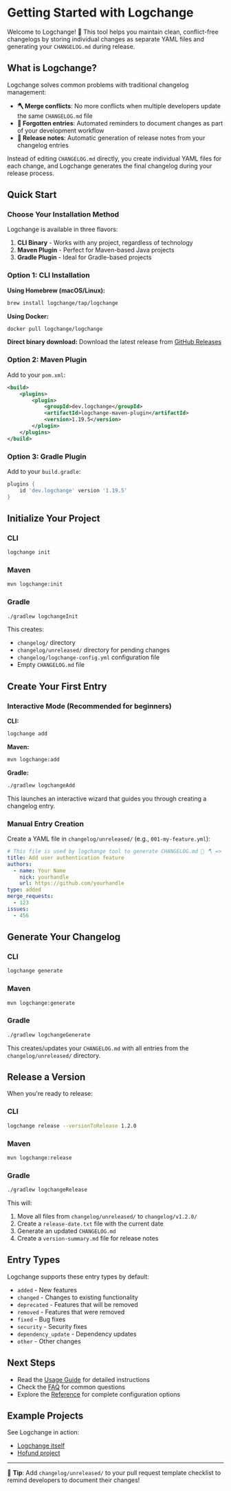 # Getting Started with Logchange

Welcome to Logchange! 🌳 This tool helps you maintain clean, conflict-free changelogs by storing individual changes as separate YAML files and generating your `CHANGELOG.md` during release.

## What is Logchange?

Logchange solves common problems with traditional changelog management:

- **🪓 Merge conflicts**: No more conflicts when multiple developers update the same `CHANGELOG.md` file
- **🌲 Forgotten entries**: Automated reminders to document changes as part of your development workflow
- **📜 Release notes**: Automatic generation of release notes from your changelog entries

Instead of editing `CHANGELOG.md` directly, you create individual YAML files for each change, and Logchange generates the final changelog during your release process.

## Quick Start

### Choose Your Installation Method

Logchange is available in three flavors:

1. **CLI Binary** - Works with any project, regardless of technology
2. **Maven Plugin** - Perfect for Maven-based Java projects
3. **Gradle Plugin** - Ideal for Gradle-based projects

### Option 1: CLI Installation

**Using Homebrew (macOS/Linux):**
```bash
brew install logchange/tap/logchange
```

**Using Docker:**
```bash
docker pull logchange/logchange
```

**Direct binary download:**
Download the latest release from [GitHub Releases](https://github.com/logchange/logchange/releases)

### Option 2: Maven Plugin

Add to your `pom.xml`:

```xml
<build>
    <plugins>
        <plugin>
            <groupId>dev.logchange</groupId>
            <artifactId>logchange-maven-plugin</artifactId>
            <version>1.19.5</version>
        </plugin>
    </plugins>
</build>
```

### Option 3: Gradle Plugin

Add to your `build.gradle`:

```groovy
plugins {
    id 'dev.logchange' version '1.19.5'
}
```

## Initialize Your Project

### CLI
```bash
logchange init
```

### Maven
```bash
mvn logchange:init
```

### Gradle
```bash
./gradlew logchangeInit
```

This creates:
- `changelog/` directory
- `changelog/unreleased/` directory for pending changes
- `changelog/logchange-config.yml` configuration file
- Empty `CHANGELOG.md` file

## Create Your First Entry

### Interactive Mode (Recommended for beginners)

**CLI:**
```bash
logchange add
```

**Maven:**
```bash
mvn logchange:add
```

**Gradle:**
```bash
./gradlew logchangeAdd
```

This launches an interactive wizard that guides you through creating a changelog entry.

### Manual Entry Creation

Create a YAML file in `changelog/unreleased/` (e.g., `001-my-feature.yml`):

```yaml
# This file is used by logchange tool to generate CHANGELOG.md 🌳 🪓 => 🪵
title: Add user authentication feature
authors:
  - name: Your Name
    nick: yourhandle
    url: https://github.com/yourhandle
type: added
merge_requests:
  - 123
issues:
  - 456
```

## Generate Your Changelog

### CLI
```bash
logchange generate
```

### Maven
```bash
mvn logchange:generate
```

### Gradle
```bash
./gradlew logchangeGenerate
```

This creates/updates your `CHANGELOG.md` with all entries from the `changelog/unreleased/` directory.

## Release a Version

When you're ready to release:

### CLI
```bash
logchange release --versionToRelease 1.2.0
```

### Maven
```bash
mvn logchange:release
```

### Gradle
```bash
./gradlew logchangeRelease
```

This will:
1. Move all files from `changelog/unreleased/` to `changelog/v1.2.0/`
2. Create a `release-date.txt` file with the current date
3. Generate an updated `CHANGELOG.md`
4. Create a `version-summary.md` file for release notes

## Entry Types

Logchange supports these entry types by default:

- `added` - New features
- `changed` - Changes to existing functionality
- `deprecated` - Features that will be removed
- `removed` - Features that were removed
- `fixed` - Bug fixes
- `security` - Security fixes
- `dependency_update` - Dependency updates
- `other` - Other changes

## Next Steps

- Read the [Usage Guide](usage.md) for detailed instructions
- Check the [FAQ](faq.md) for common questions
- Explore the [Reference](reference.md) for complete configuration options

## Example Projects

See Logchange in action:
- [Logchange itself](https://github.com/logchange/logchange/blob/main/CHANGELOG.md)
- [Hofund project](https://github.com/logchange/hofund/blob/master/CHANGELOG.md)

---

🌟 **Tip**: Add `changelog/unreleased/` to your pull request template checklist to remind developers to document their changes!